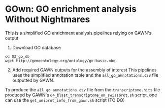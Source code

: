 # GOwn: GO enrichment analysis Without Nightmares

This is a simplified GO enrichment analysis pipelines relying on GAWN's output.


1. Download GO database
```
cd 03_go_db
wget http://geneontology.org/ontology/go-basic.obo
```

2. Add required GAWN outputs for the assembly of interest
This pipelines uses the simplified annotation table and the `all_go_annotations.csv` file outputted by GAWN.

To produce the `all_go_annotations.csv` file from the `transcriptome.hits` file produced by GAWN's [`04_blast_transcriptome_on_swissprot.sh` script](https://github.com/enormandeau/gawn/blob/master/01_scripts/04_blast_transcriptome_on_swissprot.sh), one can use the `get_uniprot_info_from_gawn.sh` script (TO DO)


